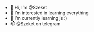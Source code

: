 - 👋 Hi, I’m @Szeket
- 👀 I’m interested in learning everything 
- 🌱 I’m currently learning js :)
- 📫 @Szeket on telegram

<!---
Szeket/Szeket is a ✨ special ✨ repository because its `README.md` (this file) appears on your GitHub profile.
You can click the Preview link to take a look at your changes.
--->
